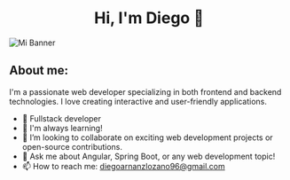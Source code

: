 <h1 align="center">Hi, I'm Diego 👋</h1>

![Mi Banner](https://raw.githubusercontent.com/diegoarnanz-maker/diegoarnanz-maker/main/@diego-maker.jpg)

## About me:

I'm a passionate web developer specializing in both frontend and backend technologies. I love creating interactive and user-friendly applications.

- 🔭 Fullstack developer
- 🌱 I'm always learning!
- 👯 I’m looking to collaborate on exciting web development projects or open-source contributions.
- 💬 Ask me about Angular, Spring Boot, or any web development topic!
- 📫 How to reach me: [diegoarnanzlozano96@gmail.com](mailto:diegoarnanzlozano96@gmail.com)
